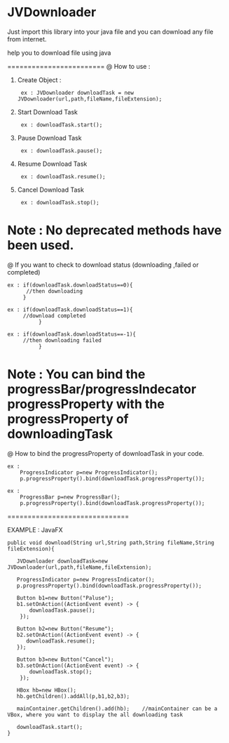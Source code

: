 # JVDownloader
Just import this library into your java file and you can download any file from internet.

help you to download file using java

========================
@ How to use :

1. Create Object :
   
   		ex : JVDownloader downloadTask = new JVDownloader(url,path,fileName,fileExtension);
   
2. Start Download Task
	
		ex : downloadTask.start();
	
3. Pause Download Task
	
		ex : downloadTask.pause();

4. Resume Download Task
	
		ex : downloadTask.resume();

5. Cancel Download Task
	
		ex : downloadTask.stop();
	
Note : No deprecated methods have been used.
============================
@ If you want to check to download status (downloading ,failed or completed)

	ex : if(downloadTask.downloadStatus==0){
		  //then downloading	
	     }

	ex : if(downloadTask.downloadStatus==1){
		 //download completed
              }

	ex : if(downloadTask.downloadStatus==-1){
		 //then downloading failed
              }
			 
			 
Note :	You can bind the progressBar/progressIndecator  progressProperty
        with the progressProperty of downloadingTask
==============================	
@ How to bind the progressProperty of downloadTask in your code.

	ex : 
		ProgressIndicator p=new ProgressIndicator(); 
		p.progressProperty().bind(downloadTask.progressProperty());
	   
	ex : 
		ProgressBar p=new ProgressBar(); 
		p.progressProperty().bind(downloadTask.progressProperty());
	
==============================


EXAMPLE : JavaFX

    public void download(String url,String path,String fileName,String fileExtension){
   
       JVDownloader downloadTask=new JVDownloader(url,path,fileName,fileExtension);
    
	   ProgressIndicator p=new ProgressIndicator(); 
       p.progressProperty().bind(downloadTask.progressProperty());
      
       Button b1=new Button("Paluse");
       b1.setOnAction((ActionEvent event) -> {
           downloadTask.pause();
        });
		
       Button b2=new Button("Resume");
       b2.setOnAction((ActionEvent event) -> {
          downloadTask.resume();
       });
		
       Button b3=new Button("Cancel");
       b3.setOnAction((ActionEvent event) -> {
           downloadTask.stop();
        });
		
       HBox hb=new HBox();
       hb.getChildren().addAll(p,b1,b2,b3);
		
       mainContainer.getChildren().add(hb);    //mainContainer can be a VBox, where you want to display the all downloading task
       
       downloadTask.start();     
    }

